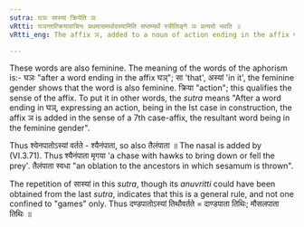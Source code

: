 ```yaml
---
sutra: घञः सास्यां क्रियेति ञः
vRtti: घञन्तात्क्रियावाचिनः प्रथमासमर्थादस्यामिति सप्तम्यर्थे स्त्रीलिङ्गे ञः प्रत्ययो भवति ॥
vRtti_eng: The affix ञ, added to a noun of action ending in the affix घञ्, denotes an action occurring in that.

---
```

These words are also feminine. The meaning of the words of the aphorism is:- घञः "after a word ending in the affix घञ्"; सा 'that', अस्यां 'in it', the feminine gender shows that the word is also feminine. क्रिया "action"; this qualifies the sense of the affix. To put it in other words, the _sutra_ means "After a word ending in घञ्, expressing an action, being in the Ist case in construction, the affix ञ is added in the sense of a 7th case-affix, the resultant word being in the feminine gender".

Thus श्येनपातोऽस्यां वर्तते - श्यैनंपाता, so also तैलंपाता ॥ The nasal is added by (VI.3.71). Thus श्यैनंपाता मृगया 'a chase with hawks to bring down or fell the prey'. तैलंपाता स्वधा "an oblation to the ancestors in which sesamum is thrown".

The repetition of सास्यां in this _sutra_, though its _anuvritti_ could have been obtained from the last _sutra_, indicates that this is a general rule, and not one confined to "games" only. Thus दण्डपातोऽस्यां तिथौवर्तते = दाण्डपाता तिथिः; मौसलपाता तिथिः ॥